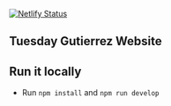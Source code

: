 [![Netlify Status](https://api.netlify.com/api/v1/badges/206f3494-1d75-4366-9e5f-1f80fa6c2b6f/deploy-status)](https://app.netlify.com/sites/tuesdaygutz/deploys)

## Tuesday Gutierrez Website

## Run it locally

- Run `npm install` and `npm run develop`